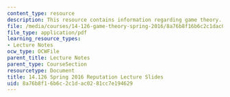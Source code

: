 ```yaml
---
content_type: resource
description: This resource contains information regarding game theory.
file: /media/courses/14-126-game-theory-spring-2016/8a76b8f16b6c2c1dac0281cc7e194629_MIT14_126S16_reputation.pdf
file_type: application/pdf
learning_resource_types:
- Lecture Notes
ocw_type: OCWFile
parent_title: Lecture Notes
parent_type: CourseSection
resourcetype: Document
title: 14.126 Spring 2016 Reputation Lecture Slides
uid: 8a76b8f1-6b6c-2c1d-ac02-81cc7e194629
---
```

